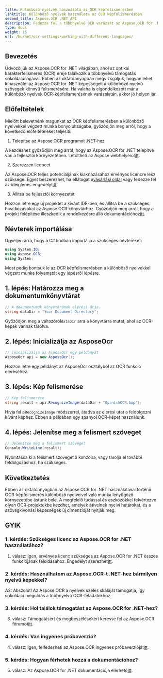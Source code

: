 ```yaml
---
title: Különböző nyelvek használata az OCR képfelismerésben
linktitle: Különböző nyelvek használata az OCR képfelismerésben
second_title: Aspose.OCR .NET API
description: Fedezze fel a többnyelvű OCR varázsát az Aspose.OCR for .NET segítségével. Könnyedén bontsa ki a szöveget különböző nyelveken.
type: docs
weight: 15
url: /hu/net/ocr-settings/working-with-different-languages/
---
```

## Bevezetés

Üdvözöljük az Aspose.OCR for .NET világában, ahol az optikai karakterfelismerés (OCR) ereje találkozik a többnyelvű támogatás sokoldalúságával. Ebben az oktatóanyagban megvizsgáljuk, hogyan lehet kihasználni az Aspose.OCR for .NET képességeit a különböző nyelvű szövegek könnyű felismerésére. Ha valaha is elgondolkozott már a különböző nyelvek OCR-képfelismerésének varázslatán, akkor jó helyen jár.

## Előfeltételek

Mielőtt belevetnénk magunkat az OCR képfelismerésben a különböző nyelvekkel végzett munka bonyolultságába, győződjön meg arról, hogy a következő előfeltételeket teljesíti:

1. Telepítse az Aspose.OCR programot .NET-hez

 A kezdéshez győződjön meg arról, hogy az Aspose.OCR for .NET telepítve van a fejlesztői környezetében. Letöltheti az Aspose webhelyéről[itt](https://releases.aspose.com/ocr/net/).

2. Szerezzen licencet

 Az Aspose.OCR teljes potenciáljának kiaknázásához érvényes licencre lesz szüksége. Egyet beszerezhet, ha ellátogat a[vásárlási oldal](https://purchase.aspose.com/buy) vagy fedezze fel az ideiglenes engedélyt[itt](https://purchase.aspose.com/temporary-license/).

3. Állítsa be fejlesztői környezetét

Hozzon létre egy új projektet a kívánt IDE-ben, és állítsa be a szükséges hivatkozásokat az Aspose.OCR könyvtárhoz. Győződjön meg arról, hogy a projekt felépítése illeszkedik a rendelkezésre álló dokumentációhoz[itt](https://reference.aspose.com/ocr/net/).

## Névterek importálása

Ügyeljen arra, hogy a C# kódban importálja a szükséges névtereket:

```csharp
using System.IO;
using Aspose.OCR;
using System;
```

Most pedig bontsuk le az OCR képfelismerésben a különböző nyelvekkel végzett munka folyamatát egy lépésről lépésre.

## 1. lépés: Határozza meg a dokumentumkönyvtárat

```csharp
// A dokumentumok könyvtárának elérési útja.
string dataDir = "Your Document Directory";
```

 Győződjön meg a változóról`dataDir` arra a könyvtárra mutat, ahol az OCR-képek vannak tárolva.

## 2. lépés: Inicializálja az AsposeOcr

```csharp
// Inicializálja az AsposeOcr egy példányát
AsposeOcr api = new AsposeOcr();
```

Hozzon létre egy példányt az AsposeOcr osztályból az OCR funkció eléréséhez.

## 3. lépés: Kép felismerése

```csharp
// Kép felismerése
string result = api.RecognizeImage(dataDir + "SpanishOCR.bmp");
```

 Hívja fel a`RecognizeImage` módszerrel, átadva az elérési utat a feldolgozni kívánt képhez. Ebben a példában egy spanyol OCR-képet használunk.

## 4. lépés: Jelenítse meg a felismert szöveget

```csharp
// Jelenítse meg a felismert szöveget
Console.WriteLine(result);
```

Nyomtassa ki a felismert szöveget a konzolra, vagy tárolja el további feldolgozáshoz, ha szükséges.

## Következtetés

Ebben az oktatóanyagban az Aspose.OCR for .NET használatával történő OCR-képfelismerés különböző nyelveivel való munka lenyűgöző környezetébe ástunk bele. A megfelelő tudással és eszközökkel felvértezve olyan OCR-projektekbe kezdhet, amelyek átívelnek nyelvi határokat, és a szövegkivonási képességek új dimenzióját nyitják meg.

## GYIK

### 1. kérdés: Szükséges licenc az Aspose.OCR for .NET használatához?

 1. válasz: Igen, érvényes licenc szükséges az Aspose.OCR for .NET összes funkciójának feloldásához. Engedélyt szerezhet[itt](https://purchase.aspose.com/buy).

### 2. kérdés: Használhatom az Aspose.OCR-t .NET-hez bármilyen nyelvű képekkel?

A2: Abszolút! Az Aspose.OCR a nyelvek széles skáláját támogatja, így sokoldalú megoldás a többnyelvű OCR-feladatokhoz.

### 3. kérdés: Hol találok támogatást az Aspose.OCR for .NET-hez?

 3. válasz: Támogatásért és megbeszélésekért keresse fel az Aspose.OCR fórumot[itt](https://forum.aspose.com/c/ocr/16).

### 4. kérdés: Van ingyenes próbaverzió?

 4. válasz: Igen, felfedezheti az Aspose.OCR ingyenes próbaverzióját[itt](https://releases.aspose.com/).

### 5. kérdés: Hogyan férhetek hozzá a dokumentációhoz?

 5. válasz: Az Aspose.OCR for .NET dokumentációja elérhető[itt](https://reference.aspose.com/ocr/net/).